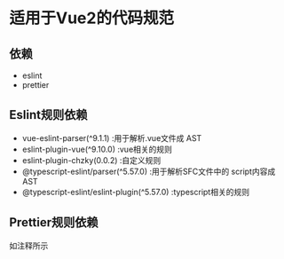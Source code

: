 # 适用于Vue2的代码规范
## 依赖
* eslint 
* prettier
## Eslint规则依赖
* vue-eslint-parser(^9.1.1) :用于解析.vue文件成 AST
* eslint-plugin-vue(^9.10.0) :vue相关的规则
* eslint-plugin-chzky(0.0.2) :自定义规则
* @typescript-eslint/parser(^5.57.0) :用于解析SFC文件中的 script内容成 AST
* @typescript-eslint/eslint-plugin(^5.57.0) :typescript相关的规则  
## Prettier规则依赖
如注释所示